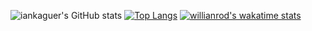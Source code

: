 ![iankaguer's GitHub stats](https://github-readme-stats.vercel.app/api?username=iankaguer&show_icons=true&theme=radical)
[![Top Langs](https://github-readme-stats.vercel.app/api/top-langs/?username=iankaguer&show_icons=true&theme=radical&layout=compact)](https://github.com/anuraghazra/github-readme-stats)
[![willianrod's wakatime stats](https://github-readme-stats.vercel.app/api/wakatime?username=willianrod)](https://github.com/anuraghazra/github-readme-stats)


